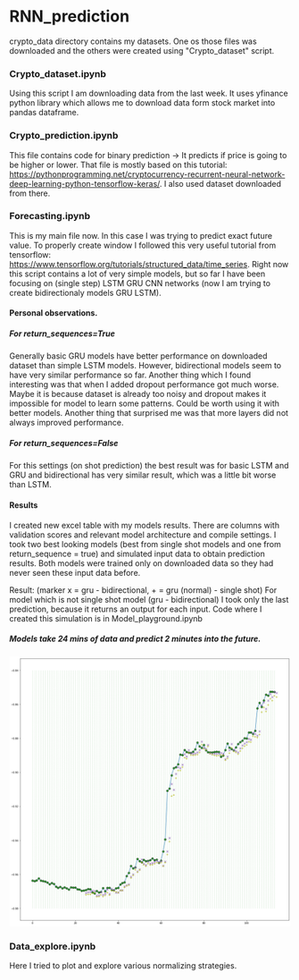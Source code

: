 # RNN_prediction

crypto_data directory contains my datasets. One os those files was downloaded and the others were created using "Crypto_dataset" script.

### Crypto_dataset.ipynb
Using this script I am downloading data from the last week.
It uses yfinance python library which allows me to download data form stock market into pandas dataframe.


### Crypto_prediction.ipynb
This file contains code for binary prediction -> It predicts if price is going to be higher or lower.
That file is mostly based on this tutorial: https://pythonprogramming.net/cryptocurrency-recurrent-neural-network-deep-learning-python-tensorflow-keras/. 
I also used dataset downloaded from there.


### Forecasting.ipynb
This is my main file now. In this case I was trying to predict exact future value. 
To properly create window I followed this very useful tutorial from tensorflow: https://www.tensorflow.org/tutorials/structured_data/time_series. 
Right now this script contains a lot of very simple models, but so far I have been focusing on (single step) LSTM GRU CNN networks (now I am trying to create bidirectionaly models GRU LSTM).

#### Personal observations.
##### For return_sequences=True
Generally basic GRU models have better performance on downloaded dataset than simple LSTM models. However, bidirectional models seem to have very similar performance so far.
Another thing which I found interesting was that when I added dropout performance got much worse. Maybe it is because dataset is already too noisy and dropout makes it impossible for model to learn some patterns. Could be worth using it with better models. Another thing that surprised me was that more layers did not always improved performance. 

##### For return_sequences=False
For this settings (on shot prediction) the best result was for basic LSTM and GRU and bidirectional has very similar result, which was a little bit worse than LSTM. 

#### Results
I created new excel table with my models results. There are columns with validation scores and relevant model architecture and compile settings. I took two best looking models (best from single shot models and one from return_sequence = true) and simulated input data to obtain prediction results. Both models were trained only on downloaded data so they had never seen these input data before. 

Result: 
(marker x = gru - bidirectional, + = gru (normal) - single shot)
For model which is not single shot model (gru - bidirectional) I took only the last prediction, because it returns an output for each input.
Code where I created this simulation is in Model_playground.ipynb

##### Models take 24 mins of data and predict 2 minutes into the future.
![alt text](https://github.com/ondrabimka/RNN_prediction/blob/main/result.png)



### Data_explore.ipynb
Here I tried to plot and explore various normalizing strategies. 
